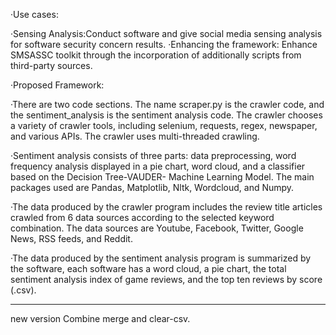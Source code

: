 ·Use cases:

·Sensing Analysis:Conduct software and give social media sensing analysis for software security concern results.
·Enhancing the framework: Enhance SMSASSC toolkit through the incorporation of additionally scripts from third-party sources.


·Proposed Framework:

·There are two code sections. The name scraper.py is the crawler code, and the sentiment_analysis is the sentiment analysis code. The crawler chooses a variety of crawler
tools, including selenium, requests, regex, newspaper, and various APIs. The crawler uses multi-threaded crawling.

·Sentiment analysis consists of three parts: data preprocessing, word frequency analysis displayed in a pie chart, word cloud, and a classifier based on the Decision 
Tree-VAUDER- Machine Learning Model. The main packages used are Pandas, Matplotlib, Nltk, Wordcloud, and Numpy.

·The data produced by the crawler program includes the review title articles crawled from 6 data sources according to the selected keyword combination. The data sources 
are Youtube, Facebook, Twitter, Google News, RSS feeds, and Reddit.

·The data produced by the sentiment analysis program is summarized by the software, each software has a word cloud, a pie chart, the total sentiment analysis index of 
game reviews, and the top ten reviews by score (.csv).

------------------------------------------------------------------------------------------------------------------------------------------------------------------
new version
  Combine merge and clear-csv.
